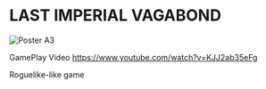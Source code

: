 # LAST IMPERIAL VAGABOND

![Poster A3](https://user-images.githubusercontent.com/2405499/58764986-41faf600-8598-11e9-9618-b9dc51603aec.png)

GamePlay Video
https://www.youtube.com/watch?v=KJJ2ab35eFg

Roguelike-like game
